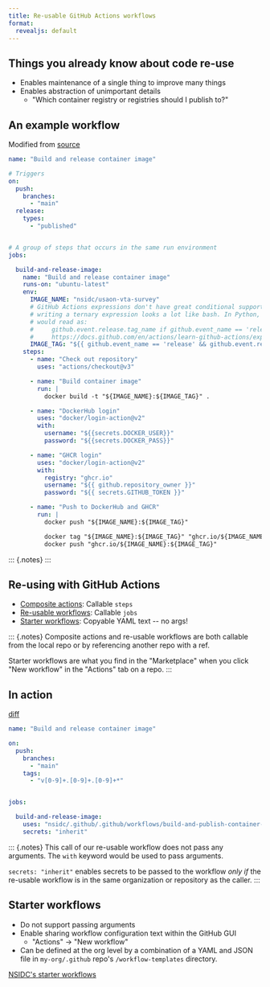 ```yaml
---
title: Re-usable GitHub Actions workflows
format:
  revealjs: default
---
```


## Things you already know about code re-use

* Enables maintenance of a single thing to improve many things
* Enables abstraction of unimportant details
  * "Which container registry or registries should I publish to?"


## An example workflow

Modified from [source](https://github.com/nsidc/usaon-vta-survey/blob/v0.2.0/.github/workflows/release.yml)

```yaml
name: "Build and release container image"

# Triggers
on:
  push:
    branches:
      - "main"
  release:
    types:
      - "published"


# A group of steps that occurs in the same run environment
jobs:

  build-and-release-image:
    name: "Build and release container image"
    runs-on: "ubuntu-latest"
    env:
      IMAGE_NAME: "nsidc/usaon-vta-survey"
      # GitHub Actions expressions don't have great conditional support, so
      # writing a ternary expression looks a lot like bash. In Python, this
      # would read as:
      #     github.event.release.tag_name if github.event_name == 'release' else 'latest'
      #     https://docs.github.com/en/actions/learn-github-actions/expressions
      IMAGE_TAG: "${{ github.event_name == 'release' && github.event.release.tag_name || 'latest' }}"
    steps:
      - name: "Check out repository"
        uses: "actions/checkout@v3"

      - name: "Build container image"
        run: |
          docker build -t "${IMAGE_NAME}:${IMAGE_TAG}" .

      - name: "DockerHub login"
        uses: "docker/login-action@v2"
        with:
          username: "${{secrets.DOCKER_USER}}"
          password: "${{secrets.DOCKER_PASS}}"

      - name: "GHCR login"
        uses: "docker/login-action@v2"
        with:
          registry: "ghcr.io"
          username: "${{ github.repository_owner }}"
          password: "${{ secrets.GITHUB_TOKEN }}"

      - name: "Push to DockerHub and GHCR"
        run: |
          docker push "${IMAGE_NAME}:${IMAGE_TAG}"

          docker tag "${IMAGE_NAME}:${IMAGE_TAG}" "ghcr.io/${IMAGE_NAME}:${IMAGE_TAG}"
          docker push "ghcr.io/${IMAGE_NAME}:${IMAGE_TAG}"
```

::: {.notes}
:::

## Re-using with GitHub Actions

* [Composite
    actions](https://docs.github.com/en/actions/creating-actions/creating-a-composite-action):
  Callable `steps`
* [Re-usable workflows](https://docs.github.com/en/actions/using-workflows/reusing-workflows):
  Callable `jobs`
* [Starter
    workflows](https://docs.github.com/en/actions/using-workflows/creating-starter-workflows-for-your-organization):
  Copyable YAML text -- no args!

::: {.notes}
Composite actions and re-usable workflows are both callable from the local repo or by
referencing another repo with a ref.

Starter workflows are what you find in the "Marketplace" when you click "New workflow"
in the "Actions" tab on a repo.
:::


## In action

[diff](https://github.com/nsidc/usaon-vta-survey/commit/0978859bef571e17690b324fc1737e75dbe2cbce)

```yaml
name: "Build and release container image"

on:
  push:
    branches:
      - "main"
    tags:
      - "v[0-9]+.[0-9]+.[0-9]+*"


jobs:

  build-and-release-image:
    uses: "nsidc/.github/.github/workflows/build-and-publish-container-image.yml@main"
    secrets: "inherit"
```

::: {.notes}
This call of our re-usable workflow does not pass any arguments. The `with` keyword
would be used to pass arguments.

`secrets: "inherit"` enables secrets to be passed to the workflow _only if_ the
re-usable workflow is in the same organization or repository as the caller.
:::


## Starter workflows

* Do not support passing arguments
* Enable sharing workflow configuration text within the GitHub GUI
    * "Actions" -> "New workflow"
* Can be defined at the org level by a combination of a YAML and JSON file in
  `my-org/.github` repo's `/workflow-templates` directory.

[NSIDC's starter workflows](https://github.com/nsidc/.github/tree/main/workflow-templates)
